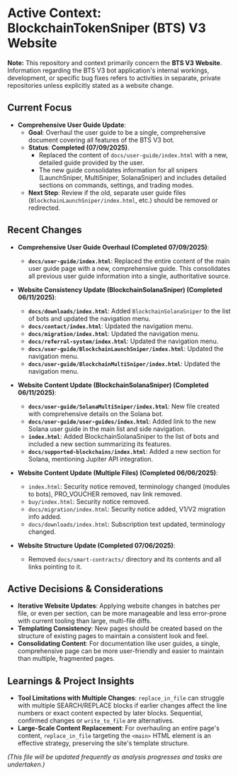 # Active Context: BlockchainTokenSniper (BTS) V3 Website

**Note:** This repository and context primarily concern the **BTS V3 Website**. Information regarding the BTS V3 bot application's internal workings, development, or specific bug fixes refers to activities in separate, private repositories unless explicitly stated as a website change.

## Current Focus

*   **Comprehensive User Guide Update**:
    *   **Goal**: Overhaul the user guide to be a single, comprehensive document covering all features of the BTS V3 bot.
    *   **Status**: **Completed (07/09/2025)**.
        *   Replaced the content of `docs/user-guide/index.html` with a new, detailed guide provided by the user.
        *   The new guide consolidates information for all snipers (LaunchSniper, MultiSniper, SolanaSniper) and includes detailed sections on commands, settings, and trading modes.
    *   **Next Step**: Review if the old, separate user guide files (`BlockchainLaunchSniper/index.html`, etc.) should be removed or redirected.

## Recent Changes

*   **Comprehensive User Guide Overhaul (Completed 07/09/2025)**:
    *   **`docs/user-guide/index.html`**: Replaced the entire content of the main user guide page with a new, comprehensive guide. This consolidates all previous user guide information into a single, authoritative source.

*   **Website Consistency Update (BlockchainSolanaSniper) (Completed 06/11/2025)**:
    *   **`docs/downloads/index.html`**: Added `BlockchainSolanaSniper` to the list of bots and updated the navigation menu.
    *   **`docs/contact/index.html`**: Updated the navigation menu.
    *   **`docs/migration/index.html`**: Updated the navigation menu.
    *   **`docs/referral-system/index.html`**: Updated the navigation menu.
    *   **`docs/user-guide/BlockchainLaunchSniper/index.html`**: Updated the navigation menu.
    *   **`docs/user-guide/BlockchainMultiSniper/index.html`**: Updated the navigation menu.

*   **Website Content Update (BlockchainSolanaSniper) (Completed 06/11/2025)**:
    *   **`docs/user-guide/SolanaMultiSniper/index.html`**: New file created with comprehensive details on the Solana bot.
    *   **`docs/user-guide/user-guides/index.html`**: Added link to the new Solana user guide in the main list and side navigation.
    *   **`index.html`**: Added BlockchainSolanaSniper to the list of bots and included a new section summarizing its features.
    *   **`docs/supported-blockchains/index.html`**: Added a new section for Solana, mentioning Jupiter API integration.

*   **Website Content Update (Multiple Files) (Completed 06/06/2025)**:
    *   `index.html`: Security notice removed, terminology changed (modules to bots), PRO_VOUCHER removed, nav link removed.
    *   `buy/index.html`: Security notice removed.
    *   `docs/migration/index.html`: Security notice added, V1/V2 migration info added.
    *   `docs/downloads/index.html`: Subscription text updated, terminology changed.

*   **Website Structure Update (Completed 07/06/2025)**:
    *   Removed `docs/smart-contracts/` directory and its contents and all links pointing to it.

## Active Decisions & Considerations

*   **Iterative Website Updates**: Applying website changes in batches per file, or even per section, can be more manageable and less error-prone with current tooling than large, multi-file diffs.
*   **Templating Consistency**: New pages should be created based on the structure of existing pages to maintain a consistent look and feel.
*   **Consolidating Content**: For documentation like user guides, a single, comprehensive page can be more user-friendly and easier to maintain than multiple, fragmented pages.

## Learnings & Project Insights

*   **Tool Limitations with Multiple Changes**: `replace_in_file` can struggle with multiple SEARCH/REPLACE blocks if earlier changes affect the line numbers or exact content expected by later blocks. Sequential, confirmed changes or `write_to_file` are alternatives.
*   **Large-Scale Content Replacement**: For overhauling an entire page's content, `replace_in_file` targeting the `<main>` HTML element is an effective strategy, preserving the site's template structure.

*(This file will be updated frequently as analysis progresses and tasks are undertaken.)*
